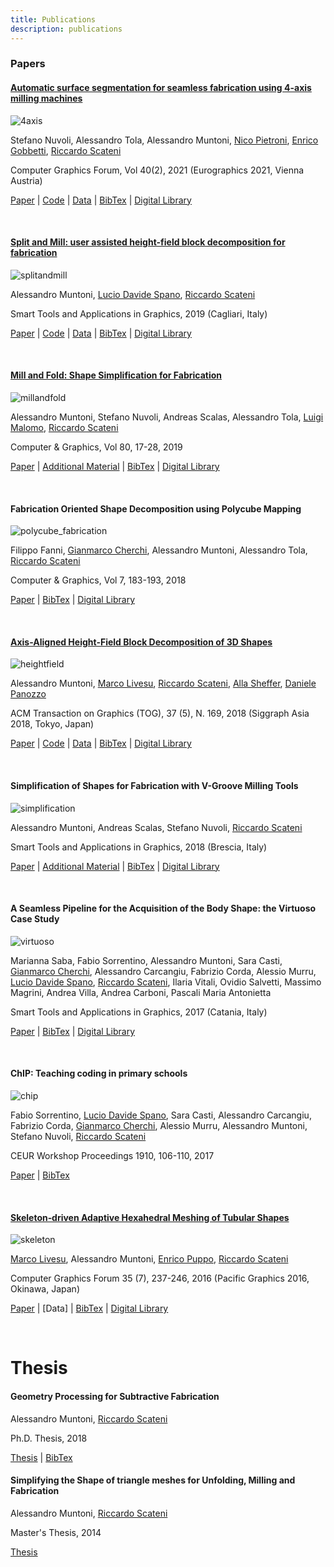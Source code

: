 ```yaml
---
title: Publications
description: publications
---
```


### Papers

#### [Automatic surface segmentation for seamless fabrication using 4-axis milling machines](/pages/4_axis_milling)

![4axis](/images/4axis.png)

Stefano Nuvoli, Alessandro Tola, Alessandro Muntoni, [Nico Pietroni](http://vcg.isti.cnr.it/~pietroni/), [Enrico Gobbetti](https://www.crs4.it/it/peopledetails/8/enrico-gobbetti/), [Riccardo Scateni](http://people.unica.it/riccardoscateni/)

Computer Graphics Forum, Vol 40(2), 2021 (Eurographics 2021, Vienna Austria)

[Paper](/data/4axis.pdf) | [Code](https://github.com/cg3hci/4AxisMilling) | [Data](https://github.com/cg3hci/4AxisMilling/releases/tag/v1.0) | [BibTex](/bibtex/20214axis) | [Digital Library]()

&nbsp;

#### [Split and Mill: user assisted height-field block decomposition for fabrication](/pages/split_and_mill)

![splitandmill](/images/splitandmill.png)

Alessandro Muntoni, [Lucio Davide Spano](http://people.unica.it/davidespano/),  [Riccardo Scateni](http://people.unica.it/riccardoscateni/)

Smart Tools and Applications in Graphics, 2019 (Cagliari, Italy)

[Paper](/data/split_and_mill.pdf) | [Code](https://github.com/cg3hci/SplitAndMill) | [Data](/data/SplitAndMillResults.zip) | [BibTex](/bibtex/2019splitandmill) | [Digital Library](https://diglib.eg.org/handle/10.2312/stag20191364)

&nbsp;

#### [Mill and Fold: Shape Simplification for Fabrication](/pages/mill_and_fold)

![millandfold](/images/millandfold.png)

Alessandro Muntoni, Stefano Nuvoli, Andreas Scalas, Alessandro Tola, [Luigi Malomo](http://vcg.isti.cnr.it/~malomo/),  [Riccardo Scateni](http://people.unica.it/riccardoscateni/)

Computer & Graphics, Vol 80, 17-28, 2019

[Paper](/data/mill_and_fold.pdf) | [Additional Material](/data/mill_and_fold_am.pdf) | [BibTex](/bibtex/2019millandfold) | [Digital Library](https://www.sciencedirect.com/science/article/pii/S0097849319300263#%21)

&nbsp;

#### Fabrication Oriented Shape Decomposition using Polycube Mapping

![polycube_fabrication](/images/polycube_fabrication.png)

Filippo Fanni, [Gianmarco Cherchi](http://www.gianmarcocherchi.com/), Alessandro Muntoni, Alessandro Tola, [Riccardo Scateni](http://people.unica.it/riccardoscateni/)

Computer & Graphics, Vol 7, 183-193, 2018

[Paper](/data/polycube_fabrication.pdf) | [BibTex](/bibtex/2018polycube) | [Digital Library](https://www.sciencedirect.com/science/article/pii/S0097849318301717)

&nbsp;

#### [Axis-Aligned Height-Field Block Decomposition of 3D Shapes](http://pers.ge.imati.cnr.it/livesu/papers/MLSSP18/MLSSP18.html)

![heightfield](/images/heightfield.png)

Alessandro Muntoni, [Marco Livesu](http://pers.ge.imati.cnr.it/livesu/), [Riccardo Scateni](http://people.unica.it/riccardoscateni/), [Alla Sheffer](https://www.cs.ubc.ca/~sheffa/), [Daniele Panozzo](https://cs.nyu.edu/~panozzo/)

ACM Transaction on Graphics (TOG), 37 (5), N. 169, 2018
(Siggraph Asia 2018, Tokyo, Japan)

[Paper](https://cims.nyu.edu/gcl/papers/2018-Height-Field-Decomposition.pdf) | [Code](https://github.com/alemuntoni/HeightFieldDecomposition) | [Data](https://github.com/muntonialessandro/HeightFieldDecomposition/tree/master/misc/results) | [BibTex](/bibtex/2018axisaligned) | [Digital Library](https://dl.acm.org/citation.cfm?doid=3278329.3204458)

&nbsp;

#### Simplification of Shapes for Fabrication with V-Groove Milling Tools

![simplification](/images/simplification.png)

Alessandro Muntoni, Andreas Scalas, Stefano Nuvoli, [Riccardo Scateni](http://people.unica.it/riccardoscateni/)

Smart Tools and Applications in Graphics, 2018 (Brescia, Italy)

[Paper](/data/simplification.pdf) | [Additional Material](/data/simplification_am.pdf) | [BibTex](/bibtex/2018simplification) |  [Digital Library](https://diglib.eg.org/handle/10.2312/stag20181293)

&nbsp;

#### A Seamless Pipeline for the Acquisition of the Body Shape: the Virtuoso Case Study

![virtuoso](/images/virtuoso.png)

Marianna Saba, Fabio Sorrentino, Alessandro Muntoni, Sara Casti, [Gianmarco Cherchi](http://www.gianmarcocherchi.com/), Alessandro Carcangiu, Fabrizio Corda, Alessio Murru, [Lucio Davide Spano](http://people.unica.it/davidespano/), [Riccardo Scateni](http://people.unica.it/riccardoscateni/), Ilaria Vitali, Ovidio Salvetti, Massimo Magrini, Andrea Villa, Andrea Carboni, Pascali Maria Antonietta

Smart Tools and Applications in Graphics, 2017 (Catania, Italy)

[Paper](https://www.researchgate.net/profile/Lucio_Spano/publication/320490090_A_Seamless_Pipeline_for_the_Acquisition_of_the_Body_Shape_the_Virtuoso_Case_Study/links/59e8659f0f7e9bc89b50d489/A-Seamless-Pipeline-for-the-Acquisition-of-the-Body-Shape-the-Virtuoso-Case-Study.pdf) | [BibTex](/bibtex/2017virtuoso) | [Digital Library](https://diglib.eg.org/handle/10.2312/stag20171229)

&nbsp;

#### ChIP: Teaching coding in primary schools

![chip](/images/chip.png)

Fabio Sorrentino, [Lucio Davide Spano](http://people.unica.it/davidespano/), Sara Casti, Alessandro Carcangiu, Fabrizio Corda, [Gianmarco Cherchi](http://www.gianmarcocherchi.com/), Alessio Murru, Alessandro Muntoni, Stefano Nuvoli, [Riccardo Scateni](http://people.unica.it/riccardoscateni/)

CEUR Workshop Proceedings 1910, 106-110, 2017

[Paper](/data/chip.pdf) | [BibTex](/bibtex/2017chip)

&nbsp;

#### [Skeleton‐driven Adaptive Hexahedral Meshing of Tubular Shapes](http://pers.ge.imati.cnr.it/livesu/papers/ULPTS15/ULPTS15.html)

![skeleton](/images/skeleton.png)

[Marco Livesu](http://pers.ge.imati.cnr.it/livesu/), Alessandro Muntoni, [Enrico Puppo](https://www.disi.unige.it/person/PuppoE/), [Riccardo Scateni](http://people.unica.it/riccardoscateni/)

Computer Graphics Forum 35 (7), 237-246, 2016 (Pacific Graphics 2016, Okinawa, Japan)

[Paper](http://onlinelibrary.wiley.com/doi/10.1111/cgf.13021/full) | [Data] | [BibTex](/bibtex/2016skeleton) | [Digital Library](https://dl.acm.org/citation.cfm?id=3061390)

&nbsp;

# Thesis

#### Geometry Processing for Subtractive Fabrication

Alessandro Muntoni, [Riccardo Scateni](http://people.unica.it/riccardoscateni/)

Ph.D. Thesis, 2018

[Thesis](/data/phd_thesis.pdf) | [BibTex](/bibtex/2018phdthesis)

#### Simplifying the Shape of triangle meshes for Unfolding, Milling and Fabrication

Alessandro Muntoni, [Riccardo Scateni](http://people.unica.it/riccardoscateni/)

Master's Thesis, 2014

[Thesis](/data/master_thesis.pdf)

&nbsp;
